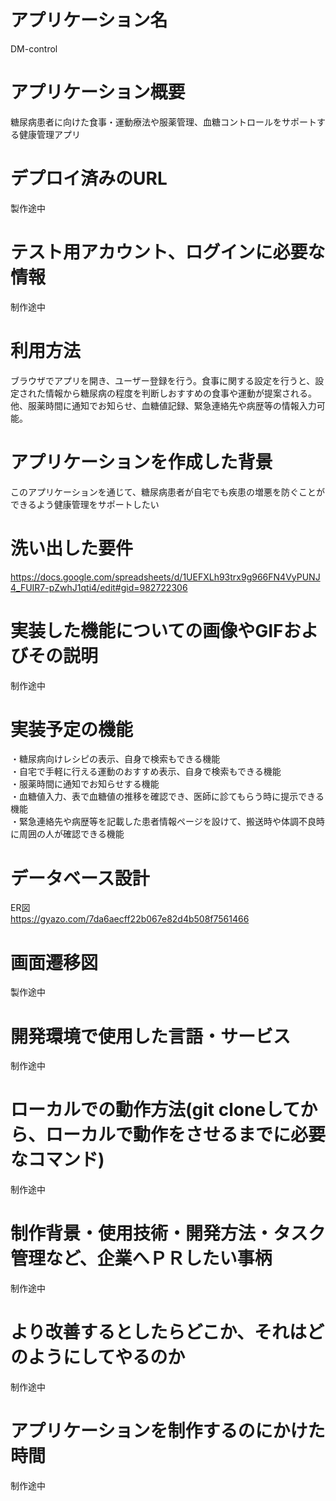 # アプリケーション名  
DM-control  

# アプリケーション概要  
糖尿病患者に向けた食事・運動療法や服薬管理、血糖コントロールをサポートする健康管理アプリ  

# デプロイ済みのURL  
製作途中  

# テスト用アカウント、ログインに必要な情報  
制作途中  

# 利用方法  
ブラウザでアプリを開き、ユーザー登録を行う。食事に関する設定を行うと、設定された情報から糖尿病の程度を判断しおすすめの食事や運動が提案される。他、服薬時間に通知でお知らせ、血糖値記録、緊急連絡先や病歴等の情報入力可能。  

# アプリケーションを作成した背景  
このアプリケーションを通じて、糖尿病患者が自宅でも疾患の増悪を防ぐことができるよう健康管理をサポートしたい  

# 洗い出した要件  
https://docs.google.com/spreadsheets/d/1UEFXLh93trx9g966FN4VyPUNJ4_FUIR7-pZwhJ1qti4/edit#gid=982722306

# 実装した機能についての画像やGIFおよびその説明  
制作途中  

# 実装予定の機能  
・糖尿病向けレシピの表示、自身で検索もできる機能  
・自宅で手軽に行える運動のおすすめ表示、自身で検索もできる機能  
・服薬時間に通知でお知らせする機能  
・血糖値入力、表で血糖値の推移を確認でき、医師に診てもらう時に提示できる機能  
・緊急連絡先や病歴等を記載した患者情報ページを設けて、搬送時や体調不良時に周囲の人が確認できる機能  

# データベース設計  
ER図  
https://gyazo.com/7da6aecff22b067e82d4b508f7561466  

# 画面遷移図  
製作途中  

# 開発環境で使用した言語・サービス  
制作途中  

# ローカルでの動作方法(git cloneしてから、ローカルで動作をさせるまでに必要なコマンド)  
制作途中  

# 制作背景・使用技術・開発方法・タスク管理など、企業へＰＲしたい事柄  
制作途中  

# より改善するとしたらどこか、それはどのようにしてやるのか  
制作途中  

# アプリケーションを制作するのにかけた時間  
制作途中  
